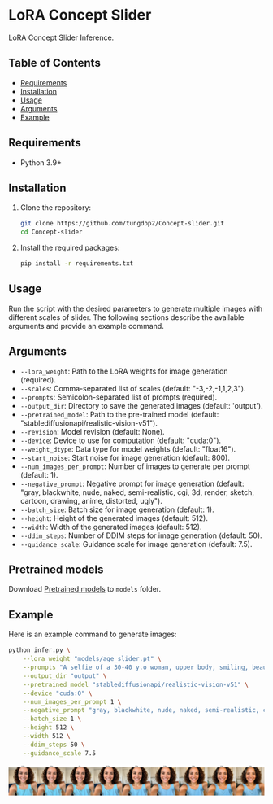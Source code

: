 # LoRA Concept Slider

LoRA Concept Slider Inference.

## Table of Contents

- [Requirements](#requirements)
- [Installation](#installation)
- [Usage](#usage)
- [Arguments](#arguments)
- [Example](#example)

## Requirements

- Python 3.9+

## Installation

1. Clone the repository:

    ```sh
    git clone https://github.com/tungdop2/Concept-slider.git
    cd Concept-slider
    ```

2. Install the required packages:

    ```sh
    pip install -r requirements.txt
    ```

## Usage

Run the script with the desired parameters to generate multiple images with different scales of slider. The following sections describe the available arguments and provide an example command.

## Arguments

- `--lora_weight`: Path to the LoRA weights for image generation (required).
- `--scales`: Comma-separated list of scales (default: "-3,-2,-1,1,2,3").
- `--prompts`: Semicolon-separated list of prompts (required).
- `--output_dir`: Directory to save the generated images (default: 'output').
- `--pretrained_model`: Path to the pre-trained model (default: "stablediffusionapi/realistic-vision-v51").
- `--revision`: Model revision (default: None).
- `--device`: Device to use for computation (default: "cuda:0").
- `--weight_dtype`: Data type for model weights (default: "float16").
- `--start_noise`: Start noise for image generation (default: 800).
- `--num_images_per_prompt`: Number of images to generate per prompt (default: 1).
- `--negative_prompt`: Negative prompt for image generation (default: "gray, blackwhite, nude, naked, semi-realistic, cgi, 3d, render, sketch, cartoon, drawing, anime, distorted, ugly").
- `--batch_size`: Batch size for image generation (default: 1).
- `--height`: Height of the generated images (default: 512).
- `--width`: Width of the generated images (default: 512).
- `--ddim_steps`: Number of DDIM steps for image generation (default: 50).
- `--guidance_scale`: Guidance scale for image generation (default: 7.5).

## Pretrained models
Download [Pretrained models](https://drive.google.com/drive/folders/1zxl4WCq4nc0XiJs1a5kLtPzZAtKS5DdM?usp=drive_link) to `models` folder.

## Example

Here is an example command to generate images:

```sh
python infer.py \
    --lora_weight "models/age_slider.pt" \
    --prompts "A selfie of a 30-40 y.o woman, upper body, smiling, beautiful" \
    --output_dir "output" \
    --pretrained_model "stablediffusionapi/realistic-vision-v51" \
    --device "cuda:0" \
    --num_images_per_prompt 1 \
    --negative_prompt "gray, blackwhite, nude, naked, semi-realistic, cgi, 3d, render, sketch, cartoon, drawing, anime, distorted, ugly" \
    --batch_size 1 \
    --height 512 \
    --width 512 \
    --ddim_steps 50 \
    --guidance_scale 7.5
```
![Example](./output/A_selfie_of_a_30-40_y.o_woman,_upper_body,_smiling,_beautiful_age_slider_2_concatenated.png)
